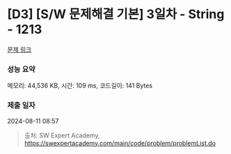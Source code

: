 # [D3] [S/W 문제해결 기본] 3일차 - String - 1213 

[문제 링크](https://swexpertacademy.com/main/code/problem/problemDetail.do?contestProbId=AV14P0c6AAUCFAYi) 

### 성능 요약

메모리: 44,536 KB, 시간: 109 ms, 코드길이: 141 Bytes

### 제출 일자

2024-08-11 08:57



> 출처: SW Expert Academy, https://swexpertacademy.com/main/code/problem/problemList.do